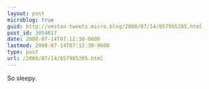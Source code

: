 ```yaml
---
layout: post
microblog: true
guid: http://vmstan-tweets.micro.blog/2008/07/14/857985205.html
post_id: 3054817
date: 2008-07-14T07:12:30-0600
lastmod: 2008-07-14T07:12:30-0600
type: post
url: /2008/07/14/857985205.html
---
```

So sleepy.
